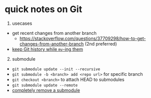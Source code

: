 # quick notes on Git

1. usecases
  -  get recent changes from another branch
     - https://stackoverflow.com/questions/37709298/how-to-get-changes-from-another-branch (2nd preferred)
  - [keep Git history while `mv`-ing them](https://gist.github.com/ajaegers/2a8d8cbf51e49bcb17d5)

2. submodule
  - `git submodule update --init --recursive`
  - `git submodule -b <branch> add <repo url>` for specific branch
  - `git checkout <branch>` to attach HEAD to submodules
  - `git submodule update --remote`
  - [completely remove a submodule](https://gist.github.com/myusuf3/7f645819ded92bda6677)


